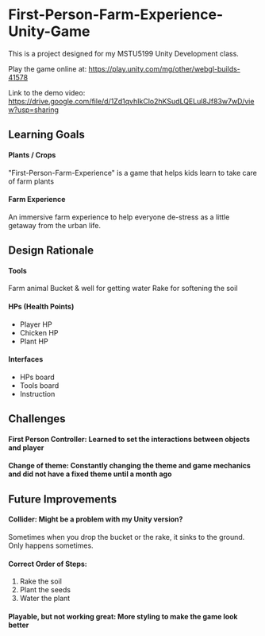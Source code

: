 # First-Person-Farm-Experience-Unity-Game
This is a project designed for my MSTU5199 Unity Development class. 

Play the game online at: https://play.unity.com/mg/other/webgl-builds-41578

Link to the demo video: https://drive.google.com/file/d/1Zd1qvhIkClo2hKSudLQELul8Jf83w7wD/view?usp=sharing

## Learning Goals

#### Plants / Crops
"First-Person-Farm-Experience" is a game that helps kids learn to take care of farm plants

#### Farm Experience
An immersive farm experience to help everyone de-stress as a little getaway from the urban life.

## Design Rationale


#### Tools
Farm animal
Bucket & well for getting water
Rake for softening the soil

#### HPs (Health Points)
- Player HP
- Chicken HP
- Plant HP

#### Interfaces
- HPs board
- Tools board
- Instruction

## Challenges

#### First Person Controller: Learned to set the interactions between objects and player

#### Change of theme: Constantly changing the theme and game mechanics and did not have a fixed theme until a month ago

## Future Improvements

#### Collider: Might be a problem with my Unity version?
Sometimes when you drop the bucket or the rake, it sinks to the ground. Only happens sometimes.

#### Correct Order of Steps: 
1. Rake the soil
2. Plant the seeds
3. Water the plant

#### Playable, but not working great: More styling to make the game look better

 
